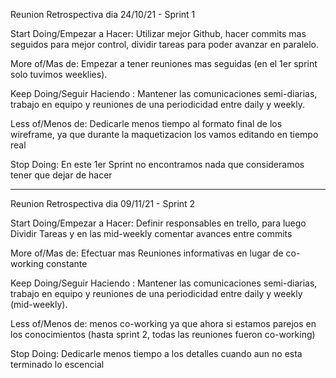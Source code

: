 Reunion Retrospectiva dia 24/10/21 - Sprint 1

Start Doing/Empezar a Hacer:
Utilizar mejor Github, hacer commits mas seguidos para mejor control, dividir tareas para poder avanzar en paralelo.

More of/Mas de:
Empezar a tener reuniones mas seguidas (en el 1er sprint solo tuvimos weeklies).

Keep Doing/Seguir Haciendo :
Mantener las comunicaciones semi-diarias, trabajo en equipo y reuniones de una periodicidad entre daily y weekly.

Less of/Menos de:
Dedicarle menos tiempo al formato final de los wireframe, ya que durante la maquetizacion los vamos editando en tiempo real

Stop Doing:
En este 1er Sprint no encontramos nada que consideramos tener que dejar de hacer

---

Reunion Retrospectiva dia 09/11/21 - Sprint 2

Start Doing/Empezar a Hacer:
Definir responsables en trello, para luego Dividir Tareas y en las mid-weekly comentar avances entre commits

More of/Mas de:
Efectuar mas Reuniones informativas en lugar de co-working constante

Keep Doing/Seguir Haciendo :
Mantener las comunicaciones semi-diarias, trabajo en equipo y reuniones de una periodicidad entre daily y weekly (mid-weekly).

Less of/Menos de:
menos co-working ya que ahora si estamos parejos en los conocimientos (hasta sprint 2, todas las reuniones fueron co-working)

Stop Doing:
Dedicarle menos tiempo a los detalles cuando aun no esta terminado lo escencial
